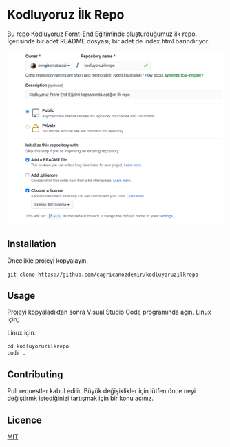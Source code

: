 # Kodluyoruz İlk Repo

Bu repo [Kodluyoruz](https://kodluyoruz.org) Fornt-End Eğitiminde oluşturduğumuz ilk repo. İçerisinde bir adet README dosyası, bir adet de index.html barındırıyor.

![image](https://raw.githubusercontent.com/Kodluyoruz/taskforce/main/git/odev1/figures/github.png)

## Installation

Öncelikle projeyi kopyalayın.

`git clone https://github.com/cagricanozdemir/kodluyoruzilkrepo`

## Usage

Projeyi kopyaladıktan sonra Visual Studio Code programında açın. Linux için;

Linux için:

```
cd kodluyoruzilkrepo
code .
```

## Contributing

Pull requestler kabul edilir. Büyük değişiklikler için lütfen önce neyi değiştirmk istediğinizi tartışmak için bir konu açınız.

## Licence

[MIT](https://choosealicense.com/licenses/mit/)